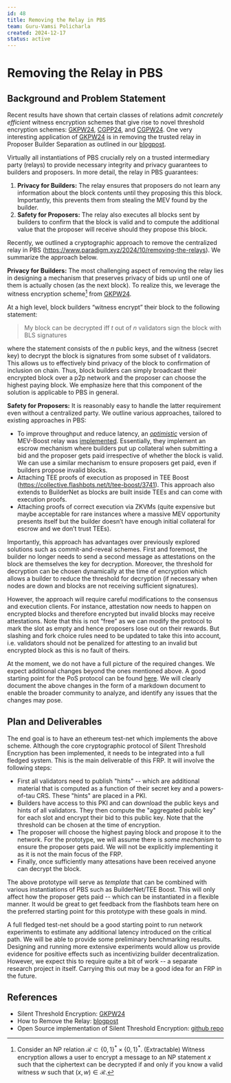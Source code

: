 ```yaml
---
id: 48
title: Removing the Relay in PBS
team: Guru-Vamsi Policharla
created: 2024-12-17
status: active
---
```


# Removing the Relay in PBS

## Background and Problem Statement
Recent results have shown that certain classes of relations admit *concretely efficient* witness encryption schemes that give rise to novel threshold encryption schemes: [GKPW24](https://eprint.iacr.org/2024/263), [CGPP24](https://eprint.iacr.org/2024/669), and [CGPW24](https://eprint.iacr.org/2024/1516). One very interesting application of [GKPW24](https://eprint.iacr.org/2024/263) is in removing the trusted relay in Proposer Builder Separation as outlined in our [blogpost](https://www.paradigm.xyz/2024/10/removing-the-relays).

Virtually all instantiations of PBS crucially rely on a trusted intermediary party (relays) to provide necessary integrity and privacy guarantees to builders and proposers. In more detail, the relay in PBS guarantees:

1. **Privacy for Builders:** The relay ensures that proposers do not learn any information about the block contents until they proposing this this block. Importantly, this prevents them from stealing the MEV found by the builder.
2. **Safety for Proposers:** The relay also executes all blocks sent by builders to confirm that the block is valid and to compute the additional value that the proposer will receive should they propose this block.

Recently, we outlined a cryptographic approach to remove the centralized relay in PBS (https://www.paradigm.xyz/2024/10/removing-the-relays). We summarize the approach below.


**Privacy for Builders:** The most challenging aspect of removing the relay lies in designing a mechanism that preserves privacy of bids up until one of them is actually chosen (as the next block). To realize this, we leverage the witness encryption scheme[^1] from [GKPW24](https://eprint.iacr.org/2024/263).

At a high level, block builders “witness encrypt” their block to the following statement: 

> My block can be decrypted iff $t$ out of $n$ validators sign the block with BLS signatures 

where the statement consists of the $n$ public keys, and the witness (secret key) to decrypt the block is signatures from some subset of $t$ validators. This allows us to effectively bind privacy of the block to confirmation of inclusion on chain. Thus, block builders can simply broadcast their encrypted block over a p2p network and the proposer can choose the highest paying block. We emphasize here that this component of the solution is applicable to PBS in general.


**Safety for Proposers:** It is reasonably easy to handle the latter requirement even without a centralized party. We outline various approaches, tailored to existing approaches in PBS:
- To improve throughput and reduce latency, an [*optimistic*](https://github.com/michaelneuder/optimistic-relay-documentation/blob/main/towards-epbs.md) version of MEV-Boost relay was [implemented](https://github.com/flashbots/mev-boost-relay/pull/380). Essentially, they implement an escrow mechanism where builders put up collateral when submitting a bid and the proposer gets paid irrespective of whether the block is valid. We can use a similar mechanism to ensure proposers get paid, even if builders propose invalid blocks.
- Attaching TEE proofs of execution as proposed in TEE Boost (https://collective.flashbots.net/t/tee-boost/3741). This approach also extends to BuilderNet as blocks are built inside TEEs and can come with execution proofs.
- Attaching proofs of correct execution via ZKVMs (quite expensive but maybe acceptable for rare instances where a massive MEV opportunity presents itself but the builder doesn’t have enough initial collateral for escrow and we don’t trust TEEs).

Importantly, this approach has advantages over previously explored solutions such as commit-and-reveal schemes. First and foremost, the builder no longer needs to send a second message as attestations on the block are themselves the key for decryption. Moreover, the threshold for decryption can be chosen dynamically at the time of encryption which allows a builder to reduce the threshold for decryption (if necessary when nodes are down and blocks are not receiving sufficient signatures).

However, the approach will require careful modifications to the consensus and execution clients. For instance, attestation now needs to happen on encrypted blocks and therefore encrypted but invalid blocks may receive attestations. Note that this is not “free” as we can modify the protocol to mark the slot as empty and hence proposers lose out on their rewards. But slashing and fork choice rules need to be updated to take this into account, i.e. validators should not be penalized for attesting to an invalid but encrypted block as this is no fault of theirs. 

At the moment, we do not have a full picture of the required changes. We expect additional changes beyond the ones mentioned above. A good starting point for the PoS protocol can be found [here](https://eth2book.info). 
We will clearly document the above changes in the form of a markdown document to enable the broader community to analyze, and identify any issues that the changes may pose.

## Plan and Deliverables
The end goal is to have an ethereum test-net which implements the above scheme. Although the core cryptographic protocol of Silent Threshold Encryption has been implemented, it needs to be integrated into a full fledged system. This is the main deliverable of this FRP. It will involve the following steps:

* First all validators need to publish "hints" -- which are additional material that is computed as a function of their secret key and a powers-of-tau CRS. These "hints" are placed in a PKI.
* Builders have access to this PKI and can download the public keys and hints of all validators. They then compute the "aggregated public key" for each slot and encrypt their bid to this public key. Note that the threshold can be chosen at the time of encryption.
* The proposer will choose the highest paying block and propose it to the network. For the prototype, we will assume there is *some mechanism* to ensure the proposer gets paid. We will not be explicitly implementing it as it is not the main focus of the FRP. 
* Finally, once sufficiently many attesations have been received anyone can decrypt the block.

The above prototype will serve as *template* that can be combined with various instantiations of PBS such as BuilderNet/TEE Boost. This will only affect how the proposer gets paid -- which can be instantiated in a flexible manner. It would be great to get feedback from the flashbots team here on the preferred starting point for this prototype with these goals in mind.

A full fledged test-net should be a good starting point to run network experiments to estimate any additional latency introduced on the critical path. We will be able to provide some preliminary benchmarking results.
Designing and running more extensive experiments would allow us provide evidence for positive effects such as incentivizing builder decentralization. However, we expect this to require quite a bit of work -- a separate research project in itself. Carrying this out may be a good idea for an FRP in the future.

## References
- Silent Threshold Encryption: [GKPW24](https://eprint.iacr.org/2024/263)
- How to Remove the Relay: [blogpost](https://www.paradigm.xyz/2024/10/removing-the-relays)
- Open Source implementation of Silent Threshold Encryption: [github repo](https://github.com/guruvamsi-policharla/silent-threshold-encryption)

[^1]: Consider an NP relation $\mathcal{R} \subset \{0,1\}^* \times \{0,1\}^*$. (Extractable) Witness encryption allows a user to encrypt a message to an NP statement $x$ such that the ciphertext can be decrypted if and only if you know a valid witness $w$ such that $(x,w) \in \mathcal{R}$.
